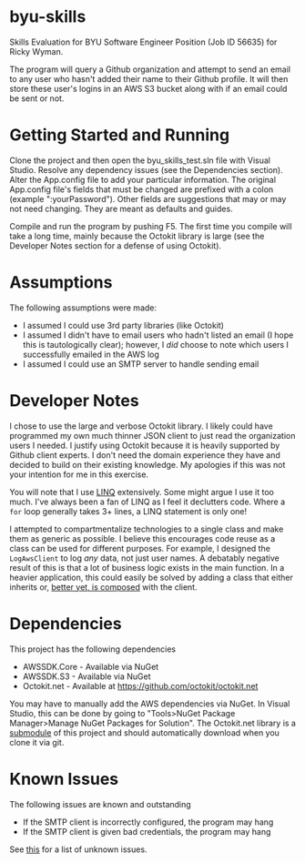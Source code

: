 # byu-skills
Skills Evaluation for BYU Software Engineer Position (Job ID 56635) for Ricky Wyman.

The program will query a Github organization and attempt to send an email to any user who hasn't added
their name to their Github profile. It will then store these user's logins in an AWS S3 bucket along 
with if an email could be sent or not.

# Getting Started and Running
Clone the project and then open the byu_skills_test.sln file with Visual Studio. Resolve any dependency 
issues (see the Dependencies section). Alter the App.config file to add your particular information. The
original App.config file's fields that must be changed are prefixed with a colon (example ":yourPassword"). 
Other fields are suggestions that may or may not need changing. They are meant as defaults and guides. 

Compile and run the program by pushing F5. The first time you compile will take a long time, mainly because 
the Octokit library is large (see the Developer Notes section for a defense of using Octokit).

# Assumptions
The following assumptions were made:
* I assumed I could use 3rd party libraries (like Octokit)
* I assumed I didn't have to email users who hadn't listed an email (I hope this is tautologically clear); 
however, I _did_ choose to note which users I successfully emailed in the AWS log
* I assumed I could use an SMTP server to handle sending email

# Developer Notes
I chose to use the large and verbose Octokit library. I likely could have programmed my own much thinner JSON
client to just read the organization users I needed. I justify using Octokit because it is heavily supported
by Github client experts. I don't need the domain experience they have and decided to build on their existing
knowledge. My apologies if this was not your intention for me in this exercise.

You will note that I use [LINQ](https://msdn.microsoft.com/en-us/library/bb397906.aspx) extensively. Some might 
argue I use it too much. I've always been a fan of LINQ as I feel it declutters code. Where a `for` loop 
generally takes 3+ lines, a LINQ statement is only one!

I attempted to compartmentalize technologies to a single class and make them as generic as possible. I believe
this encourages code reuse as a class can be used for different purposes. For example, I designed the 
`LogAwsClient` to log _any_ data, not just user names. A debatably negative result of this is that a lot of 
business logic exists in the main function. In a heavier application, this could easily be solved by adding a
class that either inherits or, [better yet, is composed](https://en.wikipedia.org/wiki/Composition_over_inheritance)
with the client.

# Dependencies
This project has the following dependencies

* AWSSDK.Core - Available via NuGet
* AWSSDK.S3 - Available via NuGet
* Octokit.net - Available at https://github.com/octokit/octokit.net

You may have to manually add the AWS dependencies via NuGet. In Visual Studio, this can be 
done by going to "Tools>NuGet Package Manager>Manage NuGet Packages for Solution". The 
Octokit.net library is a [submodule](https://github.com/blog/2104-working-with-submodules) of 
this project and should automatically download when you clone it via git.

# Known Issues
The following issues are known and outstanding

* If the SMTP client is incorrectly configured, the program may hang
* If the SMTP client is given bad credentials, the program may hang

See [this](http://lammps.sandia.gov/unknown.html) for a list of unknown issues.
